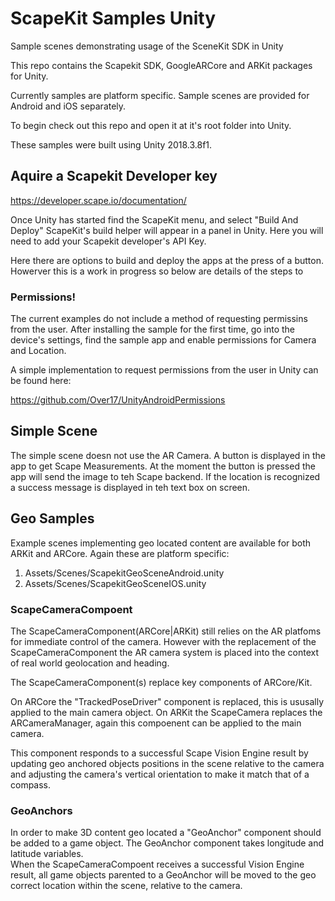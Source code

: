 # ScapeKit Samples Unity

Sample scenes demonstrating usage of the SceneKit SDK in Unity

This repo contains the Scapekit SDK, GoogleARCore and ARKit packages for Unity.

Currently samples are platform specific. Sample scenes are provided for Android and iOS separately.

To begin check out this repo and open it at it's root folder into Unity.

These samples were built using Unity 2018.3.8f1.


## Aquire a Scapekit Developer key

https://developer.scape.io/documentation/ 

Once Unity has started find the ScapeKit menu, and select "Build And Deploy"
ScapeKit's build helper will appear in a panel in Unity. Here you will need to add your Scapekit developer's API Key.

Here there are options to build and deploy the apps at the press of a button. Howerver this is a work in progress so below are details of the steps to 

### Permissions!

The current examples do not include a method of requesting permissins from the user. After installing the sample for the first time, go into the device's settings, find the sample app and enable permissions for Camera and Location.

A simple implementation to request permissions from the user in Unity can be found here:

https://github.com/Over17/UnityAndroidPermissions

## Simple Scene

The simple scene doesn not use the AR Camera. A button is displayed in the app to get Scape Measurements.
At the moment the button is pressed the app will send the image to teh Scape backend. If the location is recognized a success message is displayed in teh text box on screen.

## Geo Samples

Example scenes implementing geo located content are available for both ARKit and ARCore. Again these are platform specific:

1. Assets/Scenes/ScapekitGeoSceneAndroid.unity
2. Assets/Scenes/ScapekitGeoSceneIOS.unity

### ScapeCameraCompoent

The ScapeCameraComponent(ARCore|ARKit) still relies on the AR platfoms for immediate control of the camera.
However with the replacement of the ScapeCameraComponent the AR camera system is placed into the context of real world geolocation and heading.

The ScapeCameraComponent(s) replace key components of ARCore/Kit. 

On ARCore the "TrackedPoseDriver" component is replaced, this is ususally applied to the main camera object.
On ARKit the ScapeCamera replaces the ARCameraManager, again this compoenent can be applied to the main camera.

This component responds to a successful Scape Vision Engine result by updating geo anchored objects positions in the scene relative to the camera and adjusting the camera's vertical orientation to make it match that of a compass.  

### GeoAnchors

In order to make 3D content geo located a "GeoAnchor" component should be added to a game object. The GeoAnchor component takes longitude and latitude variables.  
When the ScapeCameraCompoent receives a successful Vision Engine result, all game objects parented to a GeoAnchor will be moved to the geo correct location within the scene, relative to the camera.
